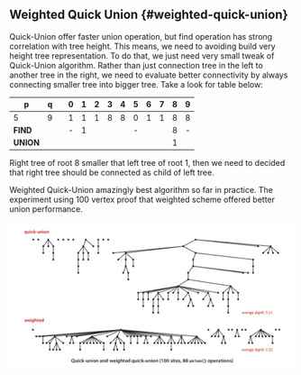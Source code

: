 ## Weighted Quick Union {#weighted-quick-union}

Quick-Union offer faster union operation, but find operation has strong correlation with tree height. This means, we need to avoiding build very height tree representation. To do that, we just need very small tweak of Quick-Union algorithm. Rather than just connection tree in the left to another tree in the right, we need to evaluate better connectivity by always connecting smaller tree into bigger tree. Take a look for table below:

| p | q |  | 0 | 1 | 2 | 3 | 4 | 5 | 6 | 7 | 8 | 9 |
| --- | --- | --- | --- | --- | --- | --- | --- | --- | --- | --- | --- | --- |
| 5 | 9 |  | 1 | 1 | 1 | 8 | 8 | 0 | 1 | 1 | 8 | 8 |
| **FIND** |  |  | - | 1 |  |  |  | - |  |  | 8 | - |
| **UNION** |  |  |  |  |  |  |  |  |  |  | 1 |   |

Right tree of root 8 smaller that left tree of root 1, then we need to decided that right tree should be connected as child of left tree.

Weighted Quick-Union amazingly best algorithm so far in practice. The experiment using 100 vertex proof that weighted scheme offered better union performance.

![](../assets/image3.png)

